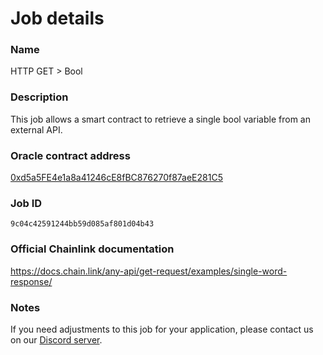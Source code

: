# Job details

### Name
HTTP GET > Bool
### Description
This job allows a smart contract to retrieve a single bool variable from an external API.
### Oracle contract address
[0xd5a5FE4e1a8a41246cE8fBC876270f87aeE281C5](https://testnet.snowtrace.io/address/0xd5a5FE4e1a8a41246cE8fBC876270f87aeE281C5)
### Job ID
`9c04c42591244bb59d085af801d04b43`

### Official Chainlink documentation
https://docs.chain.link/any-api/get-request/examples/single-word-response/

### Notes
If you need adjustments to this job for your application, please contact us on our [Discord server](https://discord.com/invite/xRWKtpjA9F).
